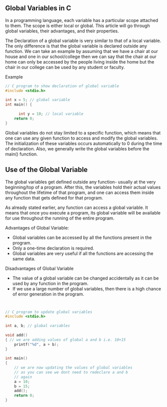 ## Global Variables in C


In a programming language, each variable has a particular scope attached to them. The scope is either local or global. This article will go through global variables, their advantages, and their properties.

The Declaration of a global variable is very similar to that of a local variable. The only difference is that the global variable is declared outside any function. We can take an example by assuming that we have a chair at our house and one in our school/college then we can say that the chair at our home can only be accessed by the people living inside the home but the chair in our college can be used by any student or faculty.

Example
```c
// C program to show declaration of global variable
#include <stdio.h>
 
int x = 5; // global variable
int main() {
 
      int y = 10; // local variable
    return 0;
}
```

Global variables do not stay limited to a specific function, which means that one can use any given function to access and modify the global variables. The initialization of these variables occurs automatically to 0 during the time of declaration. Also, we generally write the global variables before the main() function.

## Use of the Global Variable

The global variables get defined outside any function- usually at the very beginning/top of a program. After this, the variables hold their actual values throughout the lifetime of that program, and one can access them inside any function that gets defined for that program.

As already stated earlier, any function can access a global variable. It means that once you execute a program, its global variable will be available for use throughout the running of the entire program.

Advantages of Global Variable:

- Global variables can be accessed by all the functions present in the program.
- Only a one-time declaration is required.
- Global variables are very useful if all the functions are accessing the same data.

Disadvantages of Global Variable

- The value of a global variable can be changed accidentally as it can be used by any function in the program.
- If we use a large number of global variables, then there is a high chance of error generation in the program.

```c


// C program to update global variables
#include <stdio.h>
 
int a, b; // global variables
 
void add()
{ // we are adding values of global a and b i.e. 10+15
    printf("%d", a + b);
}
 
int main()
{
    // we are now updating the values of global variables
    // as you can see we dont need to redeclare a and b
    // again
    a = 10;
    b = 15;
    add();
    return 0;
}
```
